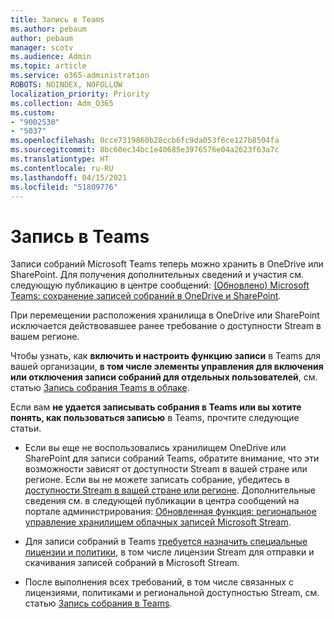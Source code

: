```yaml
---
title: Запись в Teams
ms.author: pebaum
author: pebaum
manager: scotv
ms.audience: Admin
ms.topic: article
ms.service: o365-administration
ROBOTS: NOINDEX, NOFOLLOW
localization_priority: Priority
ms.collection: Adm_O365
ms.custom:
- "9002530"
- "5037"
ms.openlocfilehash: 0cce7319860b28ccb6fc9da053f6ce127b8504fa
ms.sourcegitcommit: 8bc60ec34bc1e40685e3976576e04a2623f63a7c
ms.translationtype: HT
ms.contentlocale: ru-RU
ms.lasthandoff: 04/15/2021
ms.locfileid: "51809776"
---
```

# <a name="recording-in-teams"></a>Запись в Teams

Записи собраний Microsoft Teams теперь можно хранить в OneDrive или SharePoint. Для получения дополнительных сведений и участия см. следующую публикацию в центре сообщений: [(Обновлено) Microsoft Teams: сохранение записей собраний в OneDrive и SharePoint](https://portal.microsoft.com/Adminportal/Home?ref=MessageCenter&id=MC222640).

При перемещении расположения хранилища в OneDrive или SharePoint исключается действовавшее ранее требование о доступности Stream в вашем регионе.

Чтобы узнать, как **включить и настроить функцию записи** в Teams для вашей организации, **в том числе элементы управления для включения или отключения записи собраний для отдельных пользователей**, см. статью [Запись собрания Teams в облаке](https://docs.microsoft.com/microsoftteams/cloud-recording).

Если вам **не удается записывать собрания в Teams или вы хотите понять, как пользоваться записью** в Teams, прочтите следующие статьи.

- Если вы еще не воспользовались хранилищем OneDrive или SharePoint для записи собраний Teams, обратите внимание, что эти возможности зависят от доступности Stream в вашей стране или регионе. Если вы не можете записать собрание, убедитесь в [доступности Stream в вашей стране или регионе](https://docs.microsoft.com/stream/faq#which-regions-does-microsoft-stream-host-my-data-in). Дополнительные сведения см. в следующей публикации в центра сообщений на портале администрирования: [Обновленная функция: региональное управление хранилищем облачных записей Microsoft Stream](https://admin.microsoft.com/AdminPortal/Home#/MessageCenter?id=MC214327).

- Для записи собраний в Teams [требуется назначить специальные лицензии и политики](https://docs.microsoft.com/microsoftteams/cloud-recording#prerequisites-for-teams-cloud-meeting-recording), в том числе лицензии Stream для отправки и скачивания записей собраний в Microsoft Stream.

- После выполнения всех требований, в том числе связанных с лицензиями, политиками и региональной доступностью Stream, см. статью [Запись собрания в Teams](https://support.office.com/article/34dfbe7f-b07d-4a27-b4c6-de62f1348c24).
